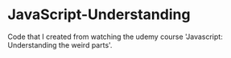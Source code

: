 # JavaScript-Understanding
Code that I created from watching the udemy course 'Javascript: Understanding the weird parts'.
